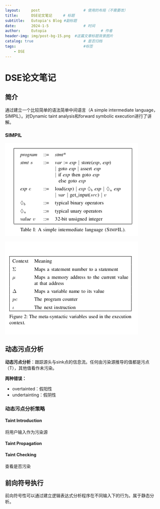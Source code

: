 ```yaml
---
layout:     post   				    # 使用的布局（不需要改）
title:      DSE论文笔记		# 标题 
subtitle:   Eutopia's Blog #副标题
date:       2024-1-5				# 时间
author:     Eutopia 						# 作者
header-img: img/post-bg-15.png 	#这篇文章标题背景图片
catalog: true 						# 是否归档
tags:								#标签
    - DSE
---
```




# DSE论文笔记

## 简介

通过建立一个比较简单的语法简单中间语言（A simple intermediate language，SIMPIL）。对Dynamic taint analysis和forward symbolic execution进行了讲解。

### SIMPIL

![image-20240105122737426](/img/posts/2024-1-5-DSE论文笔记.assets/image-20240105122737426.png)

![image-20240105122751384](/img/posts/2024-1-5-DSE论文笔记.assets/image-20240105122751384.png)

## 动态污点分析

**动态污点分析**：跟踪源头与sink点的信息流。任何由污染源推导的值都是污点（T），其他值看作未污染。

**两种错误：**

- overtainted：假阳性
- undertainting：假阴性

### 动态污点分析策略

#### Taint Introduction

将用户输入作为污染源

#### Taint Propagation

#### Taint Checking

查看是否污染

## 前向符号执行

前向符号性可以通过建立逻辑表达式分析程序在不同输入下的行为。属于静态分析。

